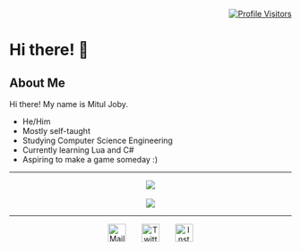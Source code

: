 <p align = "right">
  <a href="https://github.com/Mitul-Joby">  
  <img src ="https://komarev.com/ghpvc/?username=Mitul-Joby&color=123456&style=flat" alt="Profile Visitors"/>
  </a>
</p>

# Hi there! 👋

## About Me
Hi there! My name is Mitul Joby.
- He/Him
- Mostly self-taught
- Studying Computer Science Engineering
- Currently learning Lua and C#
- Aspiring to make a game someday :)

<hr>
<p align = "center">
  <a href="https://github.com/Mitul-Joby">  
  <img src="https://github-readme-stats.vercel.app/api/?username=Mitul-Joby&hide=issues,contribs&show_icons=true&title_color=fff&icon_color=123456&text_color=9f9f9f&bg_color=151515" />
  </a>
  <br>
  <br>
  <a href="https://github.com/Mitul-Joby">  
  <img src="https://github-readme-stats.vercel.app/api/top-langs/?username=Mitul-Joby&layout=compact&title_color=fff&text_color=9f9f9f&bg_color=151515&border_color=ffffff&card_width=444" />
  </a>
</p>
<hr>

<p align = "center">
  <a title="E-Mail Me" href="mailto:its.mitul.joby@gmail.com?Subject=Hi%20Mitul"><img alt="Mail Me" src="https://mituljoby.me/static/images/Mail-White.png" height="32"></a>
  &nbsp;&nbsp;&nbsp;&nbsp;&nbsp;
  <a title="Find me on Twitter" href="https://twitter.com/mituljoby"><img alt="Twitter" src="https://mituljoby.me/static/images/Twitter-Logo-Rounded-White.png" height="32"></a>
  &nbsp;&nbsp;&nbsp;&nbsp;&nbsp;
  <a title="Find me on Instagram" href="https://www.instagram.com/mitul_joby/"><img alt="Instagram" src="https://mituljoby.me/static/images/Instagram-Logo-White.png" height="32"></a>
</p>
